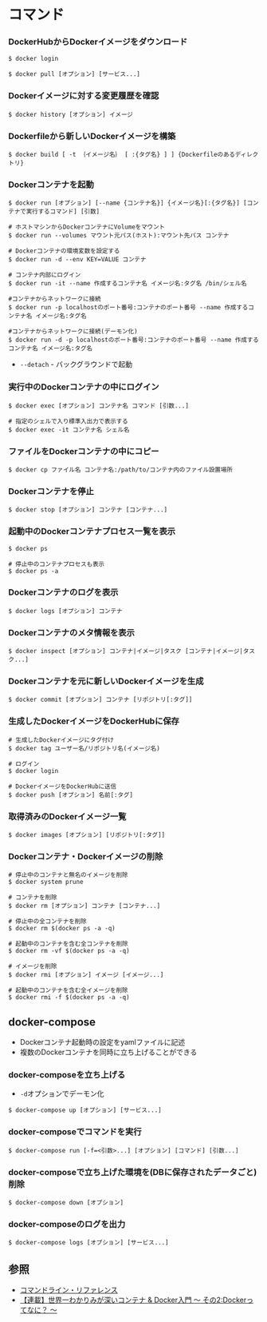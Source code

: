 # コマンド
### DockerHubからDockerイメージをダウンロード
```
$ docker login

$ docker pull [オプション] [サービス...]
```

### Dockerイメージに対する変更履歴を確認
```
$ docker history [オプション] イメージ
```

### Dockerfileから新しいDockerイメージを構築
```
$ docker build [ -t ｛イメージ名｝ [ :{タグ名} ] ] {Dockerfileのあるディレクトリ}
```

### Dockerコンテナを起動
```
$ docker run [オプション] [--name {コンテナ名}] {イメージ名}[:{タグ名}] [コンテナで実行するコマンド] [引数]

# ホストマシンからDockerコンテナにVolumeをマウント
$ docker run --volumes マウント元パス(ホスト):マウント先パス コンテナ

# Dockerコンテナの環境変数を設定する
$ docker run -d --env KEY=VALUE コンテナ

# コンテナ内部にログイン
$ docker run -it --name 作成するコンテナ名 イメージ名:タグ名 /bin/シェル名

#コンテナからネットワークに接続
$ docker run -p localhostのポート番号:コンテナのポート番号 --name 作成するコンテナ名 イメージ名:タグ名

#コンテナからネットワークに接続(デーモン化)
$ docker run -d -p localhostのポート番号:コンテナのポート番号 --name 作成するコンテナ名 イメージ名:タグ名
```
- `--detach` - バックグラウンドで起動

### 実行中のDockerコンテナの中にログイン
```
$ docker exec [オプション] コンテナ名 コマンド [引数...]

# 指定のシェルで入り標準入出力で表示する
$ docker exec -it コンテナ名 シェル名
```

### ファイルをDockerコンテナの中にコピー
```
$ docker cp ファイル名 コンテナ名:/path/to/コンテナ内のファイル設置場所
```

### Dockerコンテナを停止
```
$ docker stop [オプション] コンテナ [コンテナ...]
```

### 起動中のDockerコンテナプロセス一覧を表示
```
$ docker ps

# 停止中のコンテナプロセスも表示
$ docker ps -a
```

### Dockerコンテナのログを表示
```
$ docker logs [オプション] コンテナ
```

### Dockerコンテナのメタ情報を表示
```
$ docker inspect [オプション] コンテナ|イメージ|タスク [コンテナ|イメージ|タスク...]
```

### Dockerコンテナを元に新しいDockerイメージを生成
```
$ docker commit [オプション] コンテナ [リポジトリ[:タグ]]
```

### 生成したDockerイメージをDockerHubに保存
```
# 生成したDockerイメージにタグ付け
$ docker tag ユーザー名/リポジトリ名(イメージ名)

# ログイン
$ docker login

# DockerイメージをDockerHubに送信
$ docker push [オプション] 名前[:タグ]
```

### 取得済みのDockerイメージ一覧
```
$ docker images [オプション] [リポジトリ[:タグ]]
```

### Dockerコンテナ・Dockerイメージの削除
```
# 停止中のコンテナと無名のイメージを削除
$ docker system prune

# コンテナを削除
$ docker rm [オプション] コンテナ [コンテナ...]

# 停止中の全コンテナを削除
$ docker rm $(docker ps -a -q)

# 起動中のコンテナを含む全コンテナを削除
$ docker rm -vf $(docker ps -a -q)

# イメージを削除
$ docker rmi [オプション] イメージ [イメージ...]

# 起動中のコンテナを含む全イメージを削除
$ docker rmi -f $(docker ps -a -q)
```

## docker-compose
- Dockerコンテナ起動時の設定をyamlファイルに記述
- 複数のDockerコンテナを同時に立ち上げることができる

### docker-composeを立ち上げる
- `-d`オプションでデーモン化
```
$ docker-compose up [オプション] [サービス...]
```

### docker-composeでコマンドを実行
```
$ docker-compose run [-f=<引数>...] [オプション] [コマンド] [引数...]
```

### docker-composeで立ち上げた環境を(DBに保存されたデータごと)削除
```
$ docker-compose down [オプション]
```

### docker-composeのログを出力
```
$ docker-compose logs [オプション] [サービス...]
```

## 参照
- [コマンドライン・リファレンス](https://docs.docker.jp/compose/reference/toc.html)
- [【連載】世界一わかりみが深いコンテナ & Docker入門 〜 その2:Dockerってなに？ 〜](https://tech-lab.sios.jp/archives/19073)
